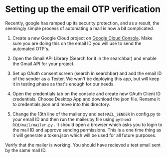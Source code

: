 # Setting up the email OTP verification

Recently, google has ramped up its security protection, and as a result, the seemingly simple process of automating a mail is now a bit complicated.


1. Create a new Google Cloud project on [Google Cloud Console](https://console.cloud.google.com/). Make sure you are doing this on the email ID you will use to send the automated OTP's.

2. Open the Gmail API Library (Search for it in the searchbar) and enable the Gmail API for your project.

3. Set up OAuth consent screen (search in searchbar) and add the email ID of the sender as a Tester. We won't be deploying this app, but will keep it in testing phase as that's enough for our needs.

4. Open the credentials tab on the console and create new OAuth Client ID credentials. Choose Desktop App and download the json file. Rename it to credentials.json and move into this directory. 

5. Change the 13th line of the mailer.py and set `MAIL_SENDER` in config.py to your email ID and then run the mailer.py file using `python3 RCd/mail/mailer.py` . It should open a browser which asks you to login to the mail ID and approve sending permissions. This is a one time thing as it will generate a token.json which will be used for all future purposes.

Verify that the mailer is working. You should have recieved a test email sent by the same mail ID.

